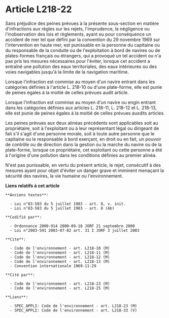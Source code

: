 # Article L218-22

Sans préjudice des peines prévues à la présente sous-section en matière d'infractions aux règles sur les rejets,
l'imprudence, la négligence ou l'inobservation des lois et règlements, ayant eu pour conséquence un accident de mer tel que
défini par la convention du 29 novembre 1969 sur l'intervention en haute mer, est punissable en la personne du capitaine ou
du responsable de la conduite ou de l'exploitation à bord de navires ou de plates-formes français ou étrangers, qui a
provoqué un tel accident ou n'a pas pris les mesures nécessaires pour l'éviter, lorsque cet accident a entraîné une pollution
des eaux territoriales, des eaux intérieures ou des voies navigables jusqu'à la limite de la navigation maritime.

Lorsque l'infraction est commise au moyen d'un navire entrant dans les catégories définies à l'article L. 218-10 ou d'une
plate-forme, elle est punie de peines égales à la moitié de celles prévues audit article.

Lorsque l'infraction est commise au moyen d'un navire ou engin entrant dans les catégories définies aux articles L. 218-11,
L. 218-12 et L. 218-13, elle est punie de peines égales à la moitié de celles prévues auxdits articles.

Les peines prévues aux deux alinéas précédents sont applicables soit au propriétaire, soit à l'exploitant ou à leur
représentant légal ou dirigeant de fait s'il s'agit d'une personne morale, soit à toute autre personne que le capitaine ou le
responsable à bord exerçant, en droit ou en fait, un pouvoir de contrôle ou de direction dans la gestion ou la marche du
navire ou de la plate-forme, lorsque ce propriétaire, cet exploitant ou cette personne a été à l'origine d'une pollution dans
les conditions définies au premier alinéa.

N'est pas punissable, en vertu du présent article, le rejet, consécutif à des mesures ayant pour objet d'éviter un danger
grave et imminent menaçant la sécurité des navires, la vie humaine ou l'environnement.

**Liens relatifs à cet article**

	**Anciens textes**:

	  - Loi n°83-583 du 5 juillet 1983 - art. 8, v. init.
	  - Loi n°83-583 du 5 juillet 1983 - art. 8 (Ab)

	**Codifié par**:

	  - Ordonnance 2000-914 2000-09-18 JORF 21 septembre 2000
	  - Loi n°2003-591 2003-07-02 art. 31 I JORF 3 juillet 2003

	**Cite**:

	  - Code de l'environnement - art. L218-10 (M)
	  - Code de l'environnement - art. L218-11 (M)
	  - Code de l'environnement - art. L218-12 (M)
	  - Code de l'environnement - art. L218-13 (M)
	  - Convention internationale 1969-11-29

	**Cité par**:

	  - Code de l'environnement - art. L218-23 (M)
	  - Code de l'environnement - art. L218-25 (M)

	**Liens**:

	  - SPEC_APPLI: Code de l'environnement - art. L218-23 (M)
	  - SPEC_APPLI: Code de l'environnement - art. L218-33 (V)
